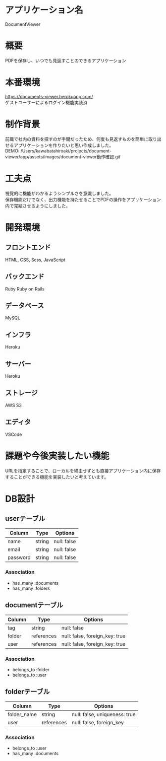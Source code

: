 # アプリケーション名
DocumentViewer

# 概要
PDFを保存し、いつでも見返すことのできるアプリケーション

# 本番環境
https://documents-viewer.herokuapp.com/ <br>
ゲストユーザーによるログイン機能実装済

# 制作背景
前職で社内の資料を探すのが手間だったため、何度も見返すものを簡単に取り出せるアプリケーションを作りたいと思い作成しました。<br>
DEMO: /Users/kawabatahiroaki/projects/document-viewer/app/assets/images/document-viewer動作確認.gif

# 工夫点
視覚的に機能がわかるようシンプルさを意識しました。<br>
保存機能だけでなく、出力機能を持たせることでPDFの操作をアプリケーション内で完結させるようにしました。

# 開発環境
## フロントエンド
HTML, CSS, Scss, JavaScript 

## バックエンド
Ruby Ruby on Rails

## データベース
MySQL

## インフラ
Heroku

## サーバー
Heroku

## ストレージ
AWS S3

## エディタ
VSCode

# 課題や今後実装したい機能
URLを指定することで、ローカルを経由せずとも直接アプリケーション内に保存することができる機能を実装したいと考えています。


# DB設計

## userテーブル

| Column    | Type   | Options     |
| --------- | ------ | ------------|
| name      | string | null: false |
| email     | string | null: false |
| password  | string | null: false |


### Association
- has_many :documents
- has_many :folders

## documentテーブル

| Column  | Type       | Options                        |
| ------- | ---------- | -------------------------------|
| tag     | string     | null: false                    |
| folder  | references | null: false, foreign_key: true |
| user    | references | null: false, foreign_key: true |


### Association
- belongs_to :folder
- belongs_to :user

## folderテーブル

| Column        | Type       | Options                       |
| ------------- | ---------- | ------------------------------|
| folder_name   | string     | null: false, uniqueness: true |
| user          | references | null: false, foreign_key      |


### Association
- belongs_to :user
- has_many   :documents





